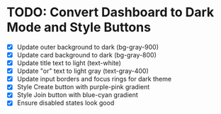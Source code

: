 # TODO: Convert Dashboard to Dark Mode and Style Buttons

- [x] Update outer background to dark (bg-gray-900)
- [x] Update card background to dark (bg-gray-800)
- [x] Update title text to light (text-white)
- [x] Update "or" text to light gray (text-gray-400)
- [x] Update input borders and focus rings for dark theme
- [x] Style Create button with purple-pink gradient
- [x] Style Join button with blue-cyan gradient
- [x] Ensure disabled states look good
